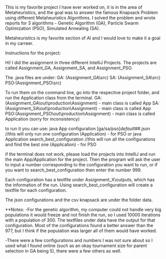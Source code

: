 This is my favorite project I have ever worked on, it is in the area of Metaheuristics, and the goal was to answer the famous
Knapsack Problem using different Metaheuristics Algorithms. I solved the problem and wrote reports for 3 algorithms -
Genetic Algorithm (GA), Particle Swarm Optimization (PSO), Simulated Annealing (SA).

Metaheuristics is my favorite section of AI and I would love to make it a goal in my carreer. 

Instructions for the project:

Hi! I did the assignment in three different IntelliJ Projects. The projects are called Assignment_GA, Assignment_SA,
and Assignment_PSO. 

The .java files are under:
GA: (Assignment_GA\src\)
SA: (Assignment_SA\src\)
PSO:(Assignment_PSO\src\)

To run them on the command line, go into the respective project folder, and run the Application class from the terminal.
GA: (Assignment_GA\out\production\Assignment) - main class is called App
SA: (Assignment_SA\out\production\Assignment) - main class is called App
PSO:(Assignment_PSO\out\production\Assignment) - main class is called Application (sorry for inconsistency)

to run it you can use: 
java App configuration [ga/sa/pso]_default_##.json  	//this will only run one configuration
	 (Application) - for PSO
or
java Application search_best_configuration				//this will run all the configurations and find the best one
	 (Application) - for PSO
	 
if the terminal does not work, please load the projects into IntelliJ and run the main App/Application for the project.
Then the program will ask the user to input a number corresponding to the configuration you want to run,
or if you want to search_best_configuration then enter the number 999.

Each configuration has a textfile under Assignment_X\outputs, which has the information of the run. Using 
search_best_configuration will create a textfile for each configuration.

The json configurations and the csv knapsack are under the folder data.

**Notes:
-For the genetic algorithm, my computer could not handle very big populations it would freeze and not finish the
run, so I used 10000 iterations with a population of 300. The textfiles under data have the output for that
configuration. Most of the configurations found a better answer than the 977, but I think if the population was
larger all of them would have worked.

-There were a few configurations and numbers I was not sure about so I used what I found online (such as an okay
tournament size for parent selection in GA being 5), there were a few others as well.


